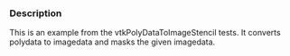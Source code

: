 ### Description

This is an example from the vtkPolyDataToImageStencil tests. It converts polydata to imagedata and masks the given imagedata.

